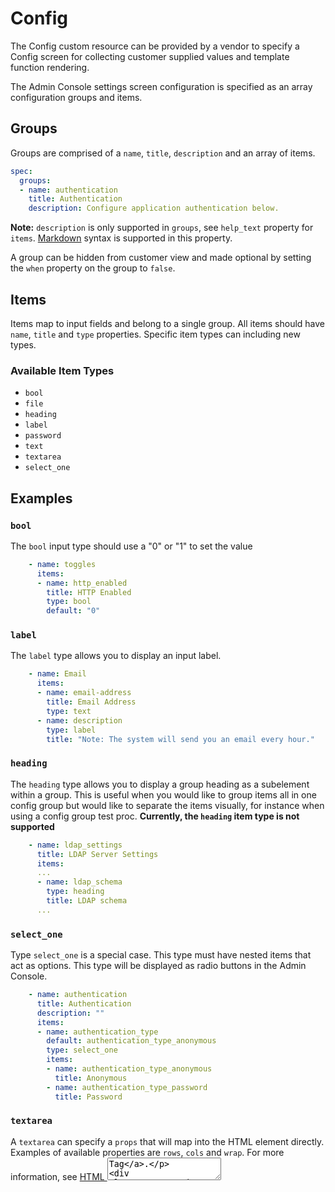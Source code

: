 # Config

The Config custom resource can be provided by a vendor to specify a Config screen for collecting customer supplied values and template function rendering.

The Admin Console settings screen configuration is specified as an array configuration groups and items.

## Groups

Groups are comprised of a `name`, `title`, `description` and an array of items.

```yaml
spec:
  groups:
  - name: authentication
    title: Authentication
    description: Configure application authentication below.
```

**Note:** `description` is only supported in `groups`, see `help_text` property for `items`.
[Markdown](https://guides.github.com/features/mastering-markdown/) syntax is supported in this property.

A group can be hidden from customer view and made optional by setting the `when` property on the group to `false`.

## Items

Items map to input fields and belong to a single group.
All items should have `name`, `title` and `type` properties.
Specific item types can including new types.

### Available Item Types
- `bool`
- `file`
- `heading`
- `label`
- `password`
- `text`
- `textarea`
- `select_one`

## Examples

### `bool`
The `bool` input type should use a "0" or "1" to set the value
```yaml
    - name: toggles
      items:
      - name: http_enabled
        title: HTTP Enabled
        type: bool
        default: "0"
```

### `label`
The `label` type allows you to display an input label.
```yaml
    - name: Email
      items:
      - name: email-address
        title: Email Address
        type: text
      - name: description
        type: label
        title: "Note: The system will send you an email every hour."
```

### `heading`
The `heading` type allows you to display a group heading as a subelement within a group.
This is useful when you would like to group items all in one config group but would like to separate the items visually, for instance when using a config group test proc. **Currently, the `heading` item type is not supported**
```yaml
    - name: ldap_settings
      title: LDAP Server Settings
      items:
      ...
      - name: ldap_schema
        type: heading
        title: LDAP schema
      ...
```

### `select_one`
Type `select_one` is a special case.
This type must have nested items that act as options.
This type will be displayed as radio buttons in the Admin Console.

```yaml
    - name: authentication
      title: Authentication
      description: ""
      items:
      - name: authentication_type
        default: authentication_type_anonymous
        type: select_one
        items:
        - name: authentication_type_anonymous
          title: Anonymous
        - name: authentication_type_password
          title: Password
```

### `textarea`
A `textarea` can specify a `props` that will map into the HTML element directly.
Examples of available properties are `rows`, `cols` and `wrap`.
For more information, see [HTML <textarea> Tag](https://www.w3schools.com/tags/tag_textarea.asp).

```yaml
    - name: custom_key
      title: Set your secret key for your app
      description: Paste in your Custom Key
      items:
      - name: key
        title: Key
        type: textarea
        props:
          rows: 8
      - name: hostname
        title: Hostname
        type: text
```

### `file`
A `file` is a special type of form field that renders an [`<input type="file" />`](https://www.w3schools.com/tags/tag_input.asp) HTML element.
Only the contents of the file, not the name, are captured.
See the [`ConfigOptionData`](template-functions-config-context#configoptiondata) template function for examples on how to use the file contents in your application.

```yaml
    - name: certs
      title: TLS Configuration
      items:
      - name: tls_private_key_file
        title: Private Key
        type: file
      - name: tls_certificate_file
        title: Certificate
        type: file
```

## Properties

### `default` and `value`
A default value will be applied to the ConfigOption template function when no value is specified.
If default value is not a password field, it will appear as placeholder text in the settings section of the On-Prem Console.
Default values are treated as ephemeral, which is the same behavior as the `readonly` property.
Configuration changes will re-evaluate the template expressions.

A value is data that will be overwritten by user input on non-readonly fields.  
It will appear as the HTML input value in the settings section of the On-Prem Console.

```yaml
    - name: custom_key
      title: Set your secret key for your app
      description: Paste in your Custom Key
      items:
      - name: key
        title: Key
        type: text
        value: ""
        default: change me
```

### `required`
A required field will prevent the application from starting until it has a value.
```yaml
        required: true
```

### `when`
The `when` value is used to denote conditional inputs that are only visible (or required) when the condition evaluates to true.
The `when` item can be used on groups, items and select_one options.

The settings UI will update right away when a field used in a when clause is updated (no need to save) and can be used to used to show optional config sections.
The equality check should match exactly without quotes.

```yaml
    - name: database_settings_group
      items:
      - name: db_type
        type: select_one
        default: external
        items:
        - name: external
          title: External
        - name: embedded
          title: Embedded DB
      - name: database_host
        title: Database Hostname
        type: text
        when: '{{repl (ConfigOptionEquals "db_type" "external")}}'
      - name: database_password
        title: Database Password
        type: password
        when: '{{repl (ConfigOptionEquals "db_type" "external")}}'
```

### `recommended`
An item can be recommended.
This item will bear the tag "recommended" in the Admin Console.
**Presently only works for boolean and text field types**
```yaml
    - name: toggles
      items:
      - name: http_enabled
        title: HTTP Enabled
        type: bool
        default: "0"
        recommended: true
```

### `hidden`
Items can be hidden. They will not be visible if hidden.
```yaml
        - name: secret_key
          title: Secret Key
          type: password
          hidden: true
          value: "{{repl RandomString 40}}"
```

When used in conjunction with a function that generates a value, for example [RandomString](template-functions-static-context#randomstring)
- If set to `true`, the `value` is **persistent** between Config changes but it **cannot** be modified because its not visible in HTML.
- If not set or set to `false`, the `value` is **persistent** between Config changes. It **can** be modified because it is visible in HTML.

### `readonly`
Items can be readonly.
```yaml
        - name: unique_id
          title: Unique ID
          type: text
          value: "{{repl RandomString 20}}"
          readonly: true
```

When used in conjunction with a function that generates value, for example [RandomString](template-functions-static-context#randomstring)
- If set to `true`, the `value` is **ephemeral** between Config changes. It **cannot** be modified because it is greyed out in HTML.
- If not set or set to `false`, the `value` is **persistent** between Config changes. It **can** be modified because its not greyed out in HTML.

### `affix`
Items can be affixed left or right.
These items will appear in the Admin Console on the same line.
```yaml
    affix: left
```

### `help_text`
This is similar to `description` but for `items`.
This property can show a helpful message below `title`.
[Markdown](https://guides.github.com/features/mastering-markdown/) syntax is supported.
```yaml
    - name: toggles
      items:
      - name: http_enabled
        title: HTTP Enabled
        help_text: Check to enable the HTTP listener
        type: bool
```


## Repeatable Items

A repeatable config item copies a YAML array entry or YAML document for as many values as are provided. Any number of values can be added to a repeatable item to generate additional copies.

**Repeatable Items presently only work for text, textarea, and file types**

To make an item repeatable, set `repeatable` to true
```yaml
    - name: ports
      items:
      - name: service_port
        title: Service Port
        type: text
        repeatable: true
```

Repeatable items do not use the `default` or `value` fields, but instead a `valuesByGroup` field.
`valuesByGroup` should have an entry for the parent Config Group name, with all default `key:value` pairs nested in the group.  At least one default entry is required for the repeatable item.
```yaml
    valuesByGroup:
      ports:
        port-default-1: "80"
```

### Template Targets

Repeatable items require at least 1 `template` to be provided.  The `template` defines a YAML target in the manifest to duplicate for each repeatable item.

Required fields for a template target are `apiVersion`, `kind`, and `name`.

`namespace` is an optional template target field to match a yaml document's `metadata.namespace` property, in case the same filename is used across multiple namespaces.

The entire YAML node at the target will be duplicated, including nested fields.

The `yamlPath` field of the `template` must denote index position for arrays using square brackets.  For example, `spec.ports[0]` to select the first port entry for duplication.  All duplicate YAML will be appended to the final array in the `yamlPath`.

`yamlPath` **must** end with an array.
```yaml
    template:
    - apiVersion: v1
      kind: Service
      name: my-service
      namespace: my-app
      yamlPath: 'spec.ports[0]'
```

If the `yamlPath` field is blank, the entire YAML document matching the `template` will be replaced with a copy for each of the repeatable item entries.  The `metadata.name` field of the new doc will reflect the repeatable item `key`.

### Templating

The repeat items are called with the delimeters `repl[[ .itemName ]]` or `[[repl .itemName ]]`.  These delimiters can be placed anywhere inside of the `yamlPath` target node.
```yaml
    - port: repl{{ ConfigOption "[[repl .service_port ]]" | ParseInt }}
      name: '[[repl .service_port ]]'
```
This repeatable templating is not compatible with sprig templating functions.  It is designed for inserting repeatable `keys` into the manifest. Repeatable templating **can** be placed inside of Replicated config templating.

### Ordering

Repeatable templates are processed before config template rendering.

Repeatable items are processed in order of the template targets in the Config Spec file.  Effectively, this ordering is from the top of the Config Spec, by Config Group, by Config Item, and then by template target.

```yaml
    - name: ports
      items:
      - name: service_port
        title: Service Port
        type: text
        repeatable: true
        template:
        - apiVersion: v1 #processed first
          kind: Service
          name: my-service
          namespace: my-app
          yamlPath: 'spec.ports[0]'
        - apiVersion: v1 #processed second
          kind: Service
          name: my-service
          namespace: my-app
          yamlPath:
        {other item properties ...}
      - name: other_ports
        title: Other Service Port
        type: text
        repeatable: true
        template:
        - apiVersion: v1 #processed third
          kind: Service
          name: my-other-service
          namespace: my-app
        {other item properties ...}
    - name: deployments
      items:
      - name: deployment-name
        title: Deployment Names
        type: text
        repeatable: true
        template:
        - apiVersion: apps/v1 #processed fourth
          kind: Deployment
          name: my-deployment
          namespace: my-app
          yamlPath:
        {other item properties ...}
```

## Repeatable Examples

In these examples, the default service port of "80" is included with the release. Port 443 is added as an additional port on the KOTS Admin Console `Config` page, which is stored in the ConfigValues file.
### Repeatable Item Example for a YamlPath
**Config spec**
```yaml
    - name: ports
      items:
      - name: service_port
        title: Service Port
        type: text
        repeatable: true
        template:
        - apiVersion: v1
          kind: Service
          name: my-service
          namespace: my-app
          yamlPath: spec.ports[0]
        valuesByGroup:
          ports:
            port-default-1: "80"
```

**Config values**
```yaml
apiVersion: kots.io/v1beta1
kind: ConfigValues
metadata:
  name: example_app
spec:
  values:
    port-default-1:
      repeatableItem: service_port
      value: "80"
    service_port-8jdn2bgd:
      repeatableItem: service_port
      value: "443"
```

**Template manifest**
```yaml
apiVersion: v1
kind: Service
metadata:
  name: my-service
  namespace: my-app
spec:
  type: NodePort
  ports:
  - port: repl{{ ConfigOption "[[repl .service_port ]]" | ParseInt }}
    name: '[[repl .service_port ]]'
  selector:
    app: repeat_example
    component: my-deployment
```

**After repeatable config processing**

*Note: this phase is internal to KOTS configuration rendering. This example is only provided to further explain the templating process.*
```yaml
apiVersion: v1
kind: Service
metadata:
  name: my-service
  namespace: my-app
spec:
  type: NodePort
  ports:
  - port: repl{{ ConfigOption "port-default-1" | ParseInt }}
    name: 'port-default-1'
  - port: repl{{ ConfigOption "service_port-8jdn2bgd" | ParseInt }}
    name: 'service_port-8jdn2bgd'
  selector:
    app: repeat_example
    component: my-deployment
```

**Resulting manifest**
```yaml
apiVersion: v1
kind: Service
metadata:
  name: my-service
  namespace: my-app
spec:
  type: NodePort
  ports:
  - port: 80
    name: port-default-1
  - port: 443
    name: service_port-8jdn2bgd
  selector:
    app: repeat_example
    component: my-deployment
```

### Repeatable Item Example for an Entire Document
**Config spec**
```yaml
    - name: ports
      items:
      - name: service_port
        title: Service Port
        type: text
        repeatable: true
        template:
        - apiVersion: v1
          kind: Service
          name: my-service
          namespace: my-app
          yamlPath: ""
        valuesByGroup:
          ports:
            port-default-1: "80"
```

**Config values**
```yaml
apiVersion: kots.io/v1beta1
kind: ConfigValues
metadata:
  name: example_app
spec:
  values:
    port-default-1:
      repeatableItem: service_port
      value: "80"
    service_port-8jdn2bgd:
      repeatableItem: service_port
      value: "443"
```

**Template manifest**
```yaml
apiVersion: v1
kind: Service
metadata:
  name: my-service
  namespace: my-app
spec:
  type: NodePort
  ports:
  - port: repl{{ ConfigOption "[[repl .service_port ]]" | ParseInt }}
  selector:
    app: repeat_example
    component: repl[[ .service_port ]]
```

**After repeatable config processing**

*Note: this phase is internal to KOTS configuration rendering. This example is only provided to further explain the templating process.*
```yaml
apiVersion: v1
kind: Service
metadata:
  name: port-default-1
  namespace: my-app
spec:
  type: NodePort
  ports:
  - port: repl{{ ConfigOption "port-default-1" | ParseInt }}
  selector:
    app: repeat_example
    component: port-default-1
---
apiVersion: v1
kind: Service
metadata:
  name: service_port-8jdn2bgd
  namespace: my-app
spec:
  type: NodePort
  ports:
  - port: repl{{repl ConfigOption "service_port-8jdn2bgd" | ParseInt }}
  selector:
    app: repeat_example
    component: service_port-8jdn2bgd
```

**Resulting manifest**
```yaml
apiVersion: v1
kind: Service
metadata:
  name: port-default-1
  namespace: my-app
spec:
  type: NodePort
  ports:
  - port: 80
  selector:
    app: repeat_example
    component: port-default-1
---
apiVersion: v1
kind: Service
metadata:
  name: service_port-8jdn2bgd
  namespace: my-app
spec:
  type: NodePort
  ports:
  - port: 443
  selector:
    app: repeat_example
    component: service_port-8jdn2bgd
```
